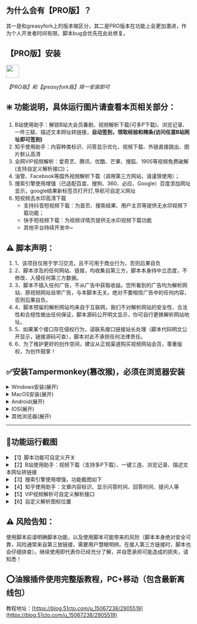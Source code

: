 ## 为什么会有【PRO版】？
其一是和greasyfork上的版本做区分，其二是PRO版本在功能上会更加激进，作为个人开发者时间有限，脚本bug会优先在此处修复。

## 【PRO版】安装
<a href="https://huahuacattx.github.io/huahuacat.user.js"><img class="js-lazy-loaded" decoding="async" data-canonical-src="https://img.shields.io/badge/点我安装最新版V2.1.1-005200" height="35px" src="https://img.shields.io/badge/点我安装最新版V2.1.1-005200" loading="lazy" data-testid="js-lazy-loaded-content"></a>

*【PRO版】和【greasyfork版】择一安装即可*

## ❇️ 功能说明，具体运行图片请查看本页相关部分：
1. B站使用助手：解锁B站大会员番剧、视频解析下载(可多P下载)、浏览记录、一件三联、描述文本网址转链接，**自动签到，领取经验和辣条(访问任意B站网址即可签到)**
2. 知乎使用助手：内容种类标识、问答显示优化、视频下载、外链直接跳出、图片默认高清
3. 全网VIP视频解析：爱奇艺、腾讯、优酷、芒果、搜狐、1905等视频免费破解(支持自定义解析接口)；
4. 油管、Facebook等国外视频解析下载（调用第三方网站，请谨慎使用）；
5. 搜索引擎使用增强（已适配百度、搜狗、360、必应、Google）百度添加网址显示，google结果新标签页打开灯,导航可自定义网址
6. 短视频去水印高清下载
	- 支持抖音短视频下载：为首页、搜索结果、用户主页等提供无水印视频下载功能；
	- 快手短视频下载：为视频详情页提供无水印视频下载功能
	- 其他平台持续开发中~

## ⚠ 脚本声明：
1. 1、该项目仅用于学习交流，且不可用于商业行为，否则后果自负
2. 2、脚本涉及的任何网站、链接，均收集自第三方，脚本本身持中立态度，不修改、入侵任何第三方数据。
3. 3、脚本不插入任何广告，不从广告中获取收益。您所看到的广告均为解析网站、原视频网站自带广告，与本脚本无关。绝对不要相信广告中的任何内容，否则后果自负。
4. 4、脚本预留的解析网站均来自于互联网，我们不对解析网站的安全性、合法性和合规性做出任何保证，脚本源码公开明文显示，你可自行更换解析网站地址。
5. 5、如果某个接口存在侵权行为，请联系接口链接站长处理（脚本代码明文公开显示，链接源码可查），脚本对此不承担任何法律责任。
6. 6、为了维护更好的创作空间，建议从正规渠道购买视频网站会员，尊重版权，为创作鼓掌！

## ✅安装Tampermonkey(篡改猴)，必须在浏览器安装
<details>
	<summary>Windows安装(展开)</summary><a target="_blank" href="https://chromewebstore.google.com/detail/%E7%AF%A1%E6%94%B9%E7%8C%B4/dhdgffkkebhmkfjojejmpbldmpobfkfo?hl=zh-CN">Google Chrome</a> (需要科学上网)
	<br><a target="_blank" href="https://addons.mozilla.org/zh-CN/firefox/addon/tampermonkey/">火狐 FireFox</a>
	<br><a target="_blank" href="https://microsoftedge.microsoft.com/addons/detail/iikmkjmpaadaobahmlepeloendndfphd?hl=zh-CN">Edge</a>
</details>
<details>
	<summary>MacOS安装(展开)</summary><a target="_blank" href="https://apps.apple.com/cn/app/tampermonkey/id1482490089">MAC Safari</a> (需要科学上网)
</details>
<details>
	<summary>Android(展开)</summary>X浏览器和VIA浏览器自带插件，无需安装。<br>Kiwi浏览器 (需要科学上网)
</details>
<details>
	<summary>IOS(展开)</summary>在 IOS 应用商店中搜索并安装 “拦截100” 或者 “stay”，不要用“UserScripts”。
</details>
<details>
	<summary>其他浏览器(展开)</summary>其他浏览器可在官方扩展市场搜索: “Tampermonkey”、“篡改猴”、“油猴”、“暴力猴”等脚本插件进行安装。
</details>
<hr>
<h2>🙉功能运行截图</h2>
<details>
	<summary>【1】脚本功能可自定义开关</summary>
	<img src="https://pic.rmb.bdstatic.com/bjh/14f38582c0d15208b455bc231b70da96.png" width="100%"/>
</details>
<details>
	<summary>【2】B站使用助手：视频下载（支持多P下载）、一键三连、浏览记录、描述文本网址转链接</summary>
	<img src="https://pic.rmb.bdstatic.com/bjh/371e956ae54b7725df923763a12e2496.png" width="100%"/>

	<b>批量下载</b>
	<img src="https://pic.rmb.bdstatic.com/bjh/d09f94e70e90eb839e9d915aed40006e.png" width="100%"/>

	<b>B站使用助手：视频下载（支持多P下载）、一键三连、浏览记录、描述文本网址转链接</b>
	<img src="https://pic.rmb.bdstatic.com/bjh/371e956ae54b7725df923763a12e2496.png" width="100%"/>

	<b>批量下载</b>
	<img src="https://pic.rmb.bdstatic.com/bjh/d09f94e70e90eb839e9d915aed40006e.png" width="100%"/>

	<b>视频详情页描述和专栏文章中的网址，自动转换成可点击链接</b>
	<img src="https://img13.360buyimg.com/ddimg/jfs/t1/237755/37/10585/59596/659cea46Ff094b6bd/66bde8aaa3a54418.jpg" width="100%"/>

	<b>自动签到领取辣条瓜子</b>
	<img src="https://img11.360buyimg.com/ddimg/jfs/t1/229444/3/9656/95928/65893b0aF8ee8174e/ee69d131895dee3f.jpg" width="100%"/>
</details>
<details>
	<summary>【3】搜索引擎使用增强，功能截图如下</summary>
	<img src="https://img06.mifile.cn/v1/MI_542ED8B1722DC/d6eb0479f47ac598f48e6576f1e28ecd.png" width="100%" />
	<img src="https://img03.mifile.cn/v1/MI_542ED8B1722DC/f5bfe9a386182f4340e8a8724809a622.png" width="100%" />
	<img src="https://img08.mifile.cn/v1/MI_542ED8B1722DC/2d47f6d21670ea44a6126aff397e853d.png" width="100%" />
</details>
<details>
	<summary>【4】知乎使用助手：文章内容标识、显示问答时间、回答时间、提问人等</summary>
	<img src="https://pic.rmb.bdstatic.com/bjh/06827e95e6c5c668a675f46ce862db02.png" width="100%"/>
	<img src="https://pic.rmb.bdstatic.com/bjh/7e74b9e6ca9138bee5ee077b28e8cb27.png" width="100%"/>
</details>
<details>
	<summary>【5】VIP视频解析可自定义解析接口</summary>
	<img src="https://pic.rmb.bdstatic.com/bjh/b8883667a27fb3d4c5aa0ae101ab7625.png" width="100%"/>
</details>
<details>
	<summary>【6】自定义解析图标位置</summary>
	<img src="https://pic.rmb.bdstatic.com/bjh/c578262c6a28d74eac20e74425e5e420.png" width="100%" />
</details>

## ⚠ 风险告知：
使用脚本前请明确脚本功能，以及使用脚本可能带来的风险（脚本本身绝对安全可靠，风险通常来自第三放链接，需要用户慧眼明辨。在接入第三方链接时，脚本也会仔细排查）。继续使用即代表你已经充分了解，并自愿承担可能造成的损失，请知悉！

## ⭕油猴插件使用完整版教程，PC+移动（包含最新离线包）
教程地址：[https://blog.51cto.com/u_15067238/2905519](https://blog.51cto.com/u_15067238/2905519)

